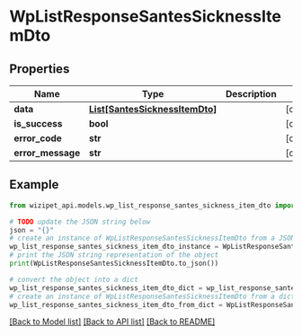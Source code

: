 # WpListResponseSantesSicknessItemDto


## Properties

Name | Type | Description | Notes
------------ | ------------- | ------------- | -------------
**data** | [**List[SantesSicknessItemDto]**](SantesSicknessItemDto.md) |  | [optional] 
**is_success** | **bool** |  | [optional] 
**error_code** | **str** |  | [optional] 
**error_message** | **str** |  | [optional] 

## Example

```python
from wizipet_api.models.wp_list_response_santes_sickness_item_dto import WpListResponseSantesSicknessItemDto

# TODO update the JSON string below
json = "{}"
# create an instance of WpListResponseSantesSicknessItemDto from a JSON string
wp_list_response_santes_sickness_item_dto_instance = WpListResponseSantesSicknessItemDto.from_json(json)
# print the JSON string representation of the object
print(WpListResponseSantesSicknessItemDto.to_json())

# convert the object into a dict
wp_list_response_santes_sickness_item_dto_dict = wp_list_response_santes_sickness_item_dto_instance.to_dict()
# create an instance of WpListResponseSantesSicknessItemDto from a dict
wp_list_response_santes_sickness_item_dto_from_dict = WpListResponseSantesSicknessItemDto.from_dict(wp_list_response_santes_sickness_item_dto_dict)
```
[[Back to Model list]](../README.md#documentation-for-models) [[Back to API list]](../README.md#documentation-for-api-endpoints) [[Back to README]](../README.md)


